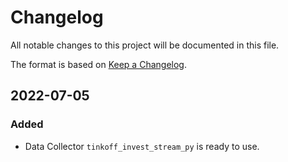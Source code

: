 # Changelog

All notable changes to this project will be documented in this file.

The format is based on [Keep a Changelog](https://keepachangelog.com/en/1.0.0/).

## 2022-07-05
### Added
- Data Collector `tinkoff_invest_stream_py` is ready to use.
